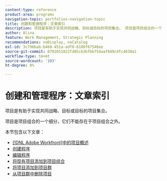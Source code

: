 ```yaml
---
content-type: reference
product-area: programs
navigation-topic: portfolios-navigation-topic
title: 创建和管理程序：文章索引
description: 项目是有助于实现共同战略、目标或目标的项目集合。 项目是项目组合的一个细分，它们不能存在于项目组合之外。
author: Alina
feature: Work Management, Strategic Planning
recommendations: noDisplay, noCatalog
exl-id: 3c796bab-b468-451a-adf8-8180f67546ee
source-git-commit: 0792651822fd85cb3bfbb754aaf949c4fc4038a1
workflow-type: tm+mt
source-wordcount: '103'
ht-degree: 0%

---
```


# 创建和管理程序：文章索引

项目是有助于实现共同战略、目标或目标的项目集合。

项目是项目组合的一个细分，它们不能存在于项目组合之外。

本节包含以下文章：

* [ [!DNL Adobe Workfront]中的项目概述](/help/quicksilver/manage-work/portfolios/create-and-manage-programs/programs-overview.md)
* [创建程序](../../../manage-work/portfolios/create-and-manage-programs/create-program.md)
* [编辑程序](../../../manage-work/portfolios/create-and-manage-programs/edit-programs.md)
* [将现有项目添加到项目组合](../../../manage-work/portfolios/create-and-manage-programs/move-program.md)
* [将项目添加到项目群](../../../manage-work/portfolios/create-and-manage-programs/add-project-to-program.md)
* [从项目群中删除项目](../../../manage-work/portfolios/create-and-manage-programs/remove-project-from-program.md)
